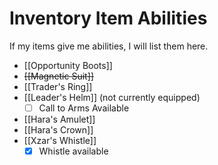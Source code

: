 # Inventory Item Abilities

If my items give me abilities, I will list them here.

* [[Opportunity Boots]]
* ~~[[Magnetic Suit]]~~
* [[Trader's Ring]]
* [[Leader's Helm]] (not currently equipped)
  * [ ] Call to Arms Available
* [[Hara's Amulet]]
* [[Hara's Crown]]
* [[Xzar's Whistle]]
  * [x] Whistle available